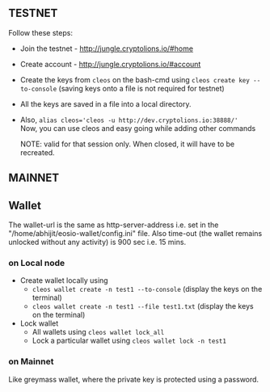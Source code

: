 ## TESTNET
Follow these steps: 
* Join the testnet - http://jungle.cryptolions.io/#home
* Create account - http://jungle.cryptolions.io/#account
* Create the keys from `cleos` on the bash-cmd using 
  `cleos create key --to-console` (saving keys onto a file is not required for testnet)
* All the keys are saved in a file into a local directory.
* Also, `alias cleos='cleos -u http://dev.cryptolions.io:38888/'` <br/>
  Now, you can use cleos and easy going while adding other commands 
  
  NOTE: valid for that session only. When closed, it will have to be recreated.
  
## MAINNET
## Wallet
The wallet-url is the same as http-server-address i.e. set in the "/home/abhijit/eosio-wallet/config.ini" file.
Also time-out (the wallet remains unlocked without any activity) is 900 sec i.e. 15 mins.
### on Local node
* Create wallet locally using 
  - `cleos wallet create -n test1 --to-console` (display the keys on the terminal)
  - `cleos wallet create -n test1 --file test1.txt` (display the keys on the terminal)
* Lock wallet  
  - All wallets using `cleos wallet lock_all`
  - Lock a particular wallet using `cleos wallet lock -n test1`

### on Mainnet
Like greymass wallet, where the private key is protected using a password.




